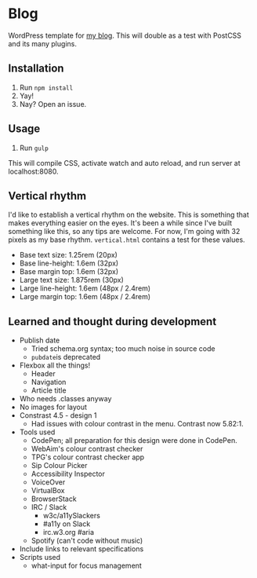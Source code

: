 # Blog
WordPress template for [my blog](http://www.michielbijl.nl/). This will double as a test with PostCSS and its many plugins.

## Installation

1. Run `npm install`
2. Yay!
3. Nay? Open an issue.

## Usage

1. Run `gulp`

This will compile CSS, activate watch and auto reload, and run server at localhost:8080.

## Vertical rhythm

I'd like to establish a vertical rhythm on the website. This is something that makes everything easier on the eyes. It's been a while since I've built something like this, so any tips are welcome. For now, I'm going with 32 pixels as my base rhythm. `vertical.html` contains a test for these values.

* Base text size: 1.25rem (20px)
* Base line-height: 1.6em (32px)
* Base margin top: 1.6em (32px)
* Large text size: 1.875rem (30px)
* Large line-height: 1.6em (48px / 2.4rem)
* Large margin top: 1.6em (48px / 2.4rem)

## Learned and thought during development

* Publish date
  * Tried schema.org syntax; too much noise in source code
  * `pubdate`is deprecated
* Flexbox all the things!
  * Header
  * Navigation
  * Article title
* Who needs .classes anyway
* No images for layout
* Constrast 4.5 - design 1
  * Had issues with colour contrast in the menu. Contrast now 5.82:1.
* Tools used
  * CodePen; all preparation for this design were done in CodePen.
  * WebAim's colour contrast checker
  * TPG's colour contrast checker app
  * Sip Colour Picker
  * Accessibility Inspector
  * VoiceOver
  * VirtualBox
  * BrowserStack
  * IRC / Slack
    * w3c/a11ySlackers
    * #a11y on Slack
    * irc.w3.org #aria
  * Spotify (can't code without music)
* Include links to relevant specifications
* Scripts used
  * what-input for focus management
